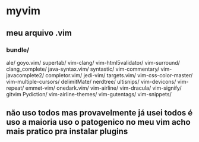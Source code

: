 # myvim
## meu arquivo .vim

### bundle/
ale/             goyo.vim/         supertab/            vim-clang/             vim-html5validator/    vim-surround/
clang_complete/  java-syntax.vim/  syntastic/           vim-commentary/        vim-javacomplete2/
completor.vim/   jedi-vim/         targets.vim/         vim-css-color-master/  vim-multiple-cursors/
delimitMate/     nerdtree/         ultisnips/           vim-devicons/          vim-repeat/
emmet-vim/       onedark.vim/      vim-airline/         vim-dracula/           vim-signify/
gitvim           Pydiction/        vim-airline-themes/  vim-gutentags/         vim-snippets/


## não uso todos mas provavelmente já usei todos é uso a maioria uso o patogenico no meu vim acho mais pratico pra instalar plugins 

